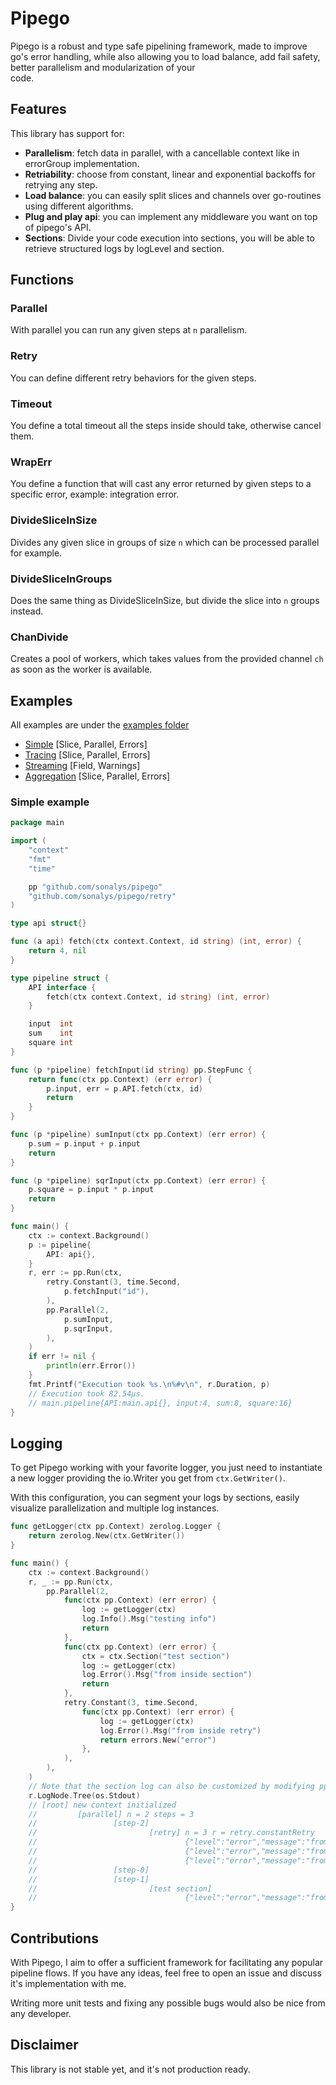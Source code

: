 # Pipego

Pipego is a robust and type safe pipelining framework, made to improve go's error handling, while also allowing you to load balance, add fail safety, better parallelism and modularization of your \
code.

## Features

This library has support for:

- **Parallelism**: fetch data in parallel, with a cancellable context like in errorGroup implementation.
- **Retriability**: choose from constant, linear and exponential backoffs for retrying any step.
- **Load balance**: you can easily split slices and channels over go-routines using different algorithms.
- **Plug and play api**: you can implement any middleware you want on top of pipego's API.
- **Sections**: Divide your code execution into sections, you will be able to retrieve structured logs
  by logLevel and section.

## Functions

### Parallel

With parallel you can run any given steps at `n` parallelism.

### Retry

You can define different retry behaviors for the given steps.

### Timeout

You define a total timeout all the steps inside should take, otherwise cancel them.

### WrapErr

You define a function that will cast any error returned by given steps to a specific error, example: integration error.

### DivideSliceInSize

Divides any given slice in groups of size `n` which can be processed parallel for example.

### DivideSliceInGroups

Does the same thing as DivideSliceInSize, but divide the slice into `n` groups instead.

### ChanDivide

Creates a pool of workers, which takes values from the provided channel `ch` as soon as the worker is available.

## Examples

All examples are under the [examples folder](./examples/)

- [Simple](./examples/simple/main.go) [Slice, Parallel, Errors]
- [Tracing](./examples/tracing/main.go) [Slice, Parallel, Errors]
- [Streaming](./examples/streaming/main.go) [Field, Warnings]
- [Aggregation](./examples/aggregation/main.go) [Slice, Parallel, Errors]

### Simple example

```go
package main

import (
	"context"
	"fmt"
	"time"

	pp "github.com/sonalys/pipego"
	"github.com/sonalys/pipego/retry"
)

type api struct{}

func (a api) fetch(ctx context.Context, id string) (int, error) {
	return 4, nil
}

type pipeline struct {
	API interface {
		fetch(ctx context.Context, id string) (int, error)
	}

	input  int
	sum    int
	square int
}

func (p *pipeline) fetchInput(id string) pp.StepFunc {
	return func(ctx pp.Context) (err error) {
		p.input, err = p.API.fetch(ctx, id)
		return
	}
}

func (p *pipeline) sumInput(ctx pp.Context) (err error) {
	p.sum = p.input + p.input
	return
}

func (p *pipeline) sqrInput(ctx pp.Context) (err error) {
	p.square = p.input * p.input
	return
}

func main() {
	ctx := context.Background()
	p := pipeline{
		API: api{},
	}
	r, err := pp.Run(ctx,
		retry.Constant(3, time.Second,
			p.fetchInput("id"),
		),
		pp.Parallel(2,
			p.sumInput,
			p.sqrInput,
		),
	)
	if err != nil {
		println(err.Error())
	}
	fmt.Printf("Execution took %s.\n%#v\n", r.Duration, p)
	// Execution took 82.54µs.
	// main.pipeline{API:main.api{}, input:4, sum:8, square:16}
}
```

## Logging

To get Pipego working with your favorite logger, you just need to instantiate a new logger providing the
io.Writer you get from `ctx.GetWriter()`.

With this configuration, you can segment your logs by sections, easily visualize parallelization and multiple log
instances.

```go
func getLogger(ctx pp.Context) zerolog.Logger {
	return zerolog.New(ctx.GetWriter())
}

func main() {
	ctx := context.Background()
	r, _ := pp.Run(ctx,
		pp.Parallel(2,
			func(ctx pp.Context) (err error) {
				log := getLogger(ctx)
				log.Info().Msg("testing info")
				return
			},
			func(ctx pp.Context) (err error) {
				ctx = ctx.Section("test section")
				log := getLogger(ctx)
				log.Error().Msg("from inside section")
				return
			},
			retry.Constant(3, time.Second,
				func(ctx pp.Context) (err error) {
					log := getLogger(ctx)
					log.Error().Msg("from inside retry")
					return errors.New("error")
				},
			),
		),
	)
	// Note that the section log can also be customized by modifying pp.NewSectionFormatter.
	r.LogNode.Tree(os.Stdout)
	// [root] new context initialized
	//         [parallel] n = 2 steps = 3
	//                 [step-2]
	//                         [retry] n = 3 r = retry.constantRetry
	//                                 {"level":"error","message":"from inside retry"}
	//                                 {"level":"error","message":"from inside retry"}
	//                                 {"level":"error","message":"from inside retry"}
	//                 [step-0]
	//                 [step-1]
	//                         [test section]
	//                                 {"level":"error","message":"from inside section"}
}

```

## Contributions

With Pipego, I aim to offer a sufficient framework for facilitating any popular pipeline flows.
If you have any ideas, feel free to open an issue
and discuss it's implementation with me.

Writing more unit tests and fixing any possible bugs would also be nice from any developer.

## Disclaimer

This library is not stable yet, and it's not production ready.
